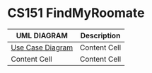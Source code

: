 # CS151 FindMyRoomate

| **UML DIAGRAM**         | **Description**   |
| -------------       | ------------- |
| [Use Case Diagram](https://github.com/yohighnes/CS151_FindMyRoommate/blob/main/diagrams/ClassDiagram.png)  | Content Cell  |
| Content Cell  | Content Cell  |
